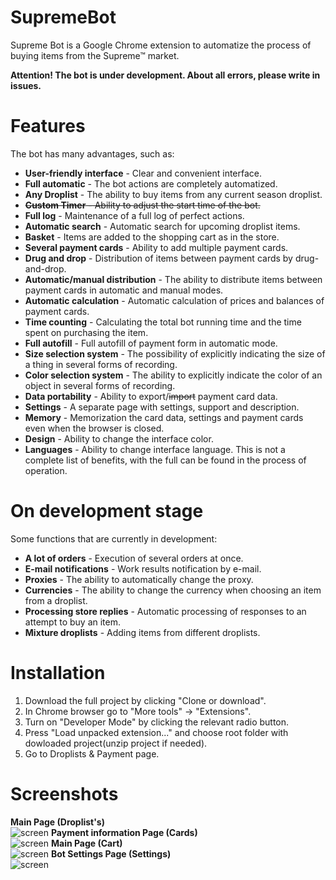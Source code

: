 # SupremeBot
Supreme Bot is a Google Chrome extension to automatize the process of buying items from the Supreme™ market.

**Attention! The bot is under development. About all errors, please write in issues.**

# Features  
The bot has many advantages, such as:
- **User-friendly interface** - Clear and convenient interface.
- **Full automatic** - The bot actions are completely automatized.
- **Any Droplist** - The ability to buy items from any current season droplist.  
- ~~**Custom Timer** - Ability to adjust the start time of the bot.~~  
- **Full log** - Maintenance of a full log of perfect actions.
- **Automatic search** - Automatic search for upcoming droplist items.
- **Basket** - Items are added to the shopping cart as in the store.
- **Several payment cards** - Ability to add multiple payment cards.
- **Drug and drop** - Distribution of items between payment cards by drug-and-drop.
- **Automatic/manual distribution** - The ability to distribute items between payment cards in automatic and manual modes.
- **Automatic calculation** - Automatic calculation of prices and balances of payment cards.
- **Time counting** - Calculating the total bot running time and the time spent on purchasing the item.
- **Full autofill** - Full autofill of payment form in automatic mode.
- **Size selection system** - The possibility of explicitly indicating the size of a thing in several forms of recording.
- **Color selection system** - The ability to explicitly indicate the color of an object in several forms of recording.
- **Data portability** - Ability to export/~~import~~ payment card data. 
- **Settings** - A separate page with settings, support and description.
- **Memory** - Memorization the card data, settings and payment cards even when the browser is closed.
- **Design** - Ability to change the interface color.
- **Languages** - Ability to change interface language.
This is not a complete list of benefits, with the full can be found in the process of operation.

# On development stage
Some functions that are currently in development:
- **A lot of orders** - Execution of several orders at once.
- **E-mail notifications** - Work results notification by e-mail.
- **Proxies** - The ability to automatically change the proxy.
- **Currencies** - The ability to change the currency when choosing an item from a droplist.
- **Processing store replies** - Automatic processing of responses to an attempt to buy an item.
- **Mixture droplists** - Adding items from different droplists.

# Installation  
1. Download the full project by clicking "Clone or download".
2. In Chrome browser go to "More tools" -> "Extensions".
3. Turn on "Developer Mode" by clicking the relevant radio button.
4. Press "Load unpacked extension..." and choose root folder with dowloaded project(unzip project if needed).
5. Go to Droplists & Payment page.


# Screenshots
**Main Page (Droplist's)**  
![screen](https://raw.githubusercontent.com/Shitovdm/SupremeBot/master/img/screenshots/screenshot-1.png) 
**Payment information Page (Cards)**  
![screen](https://raw.githubusercontent.com/Shitovdm/SupremeBot/master/img/screenshots/screenshot-2.png)
**Main Page (Cart)**    
![screen](https://raw.githubusercontent.com/Shitovdm/SupremeBot/master/img/screenshots/screenshot-3.png) 
**Bot Settings Page (Settings)**    
![screen](https://raw.githubusercontent.com/Shitovdm/SupremeBot/master/img/screenshots/screenshot-4.png)
